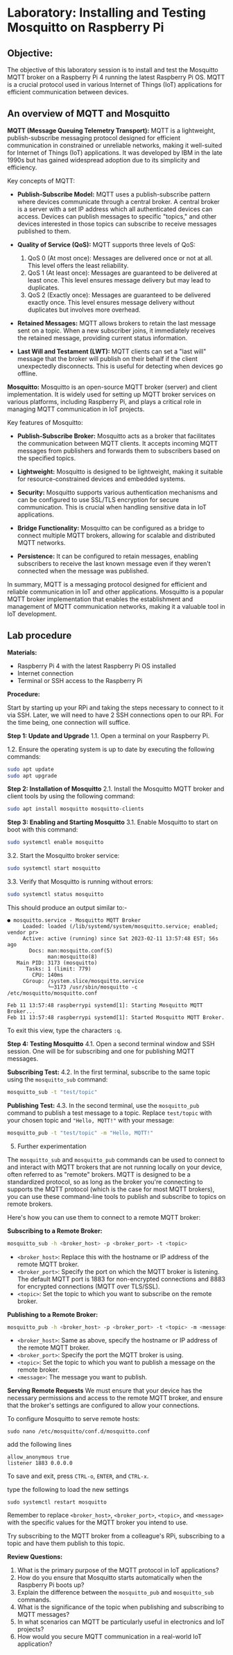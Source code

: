 
# Laboratory: Installing and Testing Mosquitto on Raspberry Pi

## Objective:
The objective of this laboratory session is to install and test the Mosquitto MQTT broker on a Raspberry Pi 4 running the latest Raspberry Pi OS. MQTT is a crucial protocol used in various Internet of Things (IoT) applications for efficient communication between devices.

## An overview of MQTT and Mosquitto

**MQTT (Message Queuing Telemetry Transport):**
MQTT is a lightweight, publish-subscribe messaging protocol designed for efficient communication in constrained or unreliable networks, making it well-suited for Internet of Things (IoT) applications. It was developed by IBM in the late 1990s but has gained widespread adoption due to its simplicity and efficiency.

Key concepts of MQTT:
- **Publish-Subscribe Model:** MQTT uses a publish-subscribe pattern where devices communicate through a central broker. A central broker is a server with a set IP address which all authenticated devices can access. Devices can publish messages to specific "topics," and other devices interested in those topics can subscribe to receive messages published to them.

- **Quality of Service (QoS):** MQTT supports three levels of QoS:
  1. QoS 0 (At most once): Messages are delivered once or not at all. This level offers the least reliability.
  2. QoS 1 (At least once): Messages are guaranteed to be delivered at least once. This level ensures message delivery but may lead to duplicates.
  3. QoS 2 (Exactly once): Messages are guaranteed to be delivered exactly once. This level ensures message delivery without duplicates but involves more overhead.

- **Retained Messages:** MQTT allows brokers to retain the last message sent on a topic. When a new subscriber joins, it immediately receives the retained message, providing current status information.

- **Last Will and Testament (LWT):** MQTT clients can set a "last will" message that the broker will publish on their behalf if the client unexpectedly disconnects. This is useful for detecting when devices go offline.

**Mosquitto:**
Mosquitto is an open-source MQTT broker (server) and client implementation. It is widely used for setting up MQTT broker services on various platforms, including Raspberry Pi, and plays a critical role in managing MQTT communication in IoT projects.

Key features of Mosquitto:

- **Publish-Subscribe Broker:** Mosquitto acts as a broker that facilitates the communication between MQTT clients. It accepts incoming MQTT messages from publishers and forwards them to subscribers based on the specified topics.

- **Lightweight:** Mosquitto is designed to be lightweight, making it suitable for resource-constrained devices and embedded systems.

- **Security:** Mosquitto supports various authentication mechanisms and can be configured to use SSL/TLS encryption for secure communication. This is crucial when handling sensitive data in IoT applications.

- **Bridge Functionality:** Mosquitto can be configured as a bridge to connect multiple MQTT brokers, allowing for scalable and distributed MQTT networks.

- **Persistence:** It can be configured to retain messages, enabling subscribers to receive the last known message even if they weren't connected when the message was published.

In summary, MQTT is a messaging protocol designed for efficient and reliable communication in IoT and other applications. Mosquitto is a popular MQTT broker implementation that enables the establishment and management of MQTT communication networks, making it a valuable tool in IoT development.


## Lab procedure

**Materials:**
- Raspberry Pi 4 with the latest Raspberry Pi OS installed
- Internet connection
- Terminal or SSH access to the Raspberry Pi

**Procedure:**

Start by starting up your RPi and taking the steps necessary to connect to it via SSH.
Later, we will need to have 2 SSH connections open to our RPi.
For the time being, one connection will suffice.

**Step 1: Update and Upgrade**
1.1. Open a terminal on your Raspberry Pi.

1.2. Ensure the operating system is up to date by executing the following commands:
```bash
sudo apt update
sudo apt upgrade
```

**Step 2: Installation of Mosquitto**
2.1. Install the Mosquitto MQTT broker and client tools by using the following command:
```bash
sudo apt install mosquitto mosquitto-clients
```

**Step 3: Enabling and Starting Mosquitto**
3.1. Enable Mosquitto to start on boot with this command:
```bash
sudo systemctl enable mosquitto
```

3.2. Start the Mosquitto broker service:
```bash
sudo systemctl start mosquitto
```

3.3. Verify that Mosquitto is running without errors:
```bash
sudo systemctl status mosquitto
```

This should produce an output similar to:-

```
● mosquitto.service - Mosquitto MQTT Broker
     Loaded: loaded (/lib/systemd/system/mosquitto.service; enabled; vendor pr>
     Active: active (running) since Sat 2023-02-11 13:57:48 EST; 56s ago
       Docs: man:mosquitto.conf(5)
             man:mosquitto(8)
   Main PID: 3173 (mosquitto)
      Tasks: 1 (limit: 779)
        CPU: 140ms
     CGroup: /system.slice/mosquitto.service
             └─3173 /usr/sbin/mosquitto -c /etc/mosquitto/mosquitto.conf

Feb 11 13:57:48 raspberrypi systemd[1]: Starting Mosquitto MQTT Broker...
Feb 11 13:57:48 raspberrypi systemd[1]: Started Mosquitto MQTT Broker.
```

To exit this view, type the characters `:q`.

**Step 4: Testing Mosquitto**
4.1. Open a second terminal window and SSH session.
One will be for subscribing and one for publishing MQTT messages.

**Subscribing Test:**
4.2. In the first terminal, subscribe to the same topic using the `mosquitto_sub` command:
```bash
mosquitto_sub -t "test/topic"
```

**Publishing Test:**
4.3. In the second terminal, use the `mosquitto_pub` command to publish a test message to a topic. Replace `test/topic` with your chosen topic and `"Hello, MQTT!"` with your message:
```bash
mosquitto_pub -t "test/topic" -m "Hello, MQTT!"
```

5. Further experimentation

The `mosquitto_sub` and `mosquitto_pub` commands can be used to connect to and interact with MQTT brokers that are not running locally on your device, often referred to as "remote" brokers. MQTT is designed to be a standardized protocol, so as long as the broker you're connecting to supports the MQTT protocol (which is the case for most MQTT brokers), you can use these command-line tools to publish and subscribe to topics on remote brokers.

Here's how you can use them to connect to a remote MQTT broker:

**Subscribing to a Remote Broker:**

```bash
mosquitto_sub -h <broker_host> -p <broker_port> -t <topic>
```

- `<broker_host>`: Replace this with the hostname or IP address of the remote MQTT broker.
- `<broker_port>`: Specify the port on which the MQTT broker is listening. The default MQTT port is 1883 for non-encrypted connections and 8883 for encrypted connections (MQTT over TLS/SSL).
- `<topic>`: Set the topic to which you want to subscribe on the remote broker.

**Publishing to a Remote Broker:**

```bash
mosquitto_pub -h <broker_host> -p <broker_port> -t <topic> -m <message>
```

- `<broker_host>`: Same as above, specify the hostname or IP address of the remote MQTT broker.
- `<broker_port>`: Specify the port the MQTT broker is using.
- `<topic>`: Set the topic to which you want to publish a message on the remote broker.
- `<message>`: The message you want to publish.

**Serving Remote Requests**
We must ensure that your device has the necessary permissions and access to the remote MQTT broker, and ensure that the broker's settings are configured to allow your connections.

To configure Mosquitto to serve remote hosts:

```
sudo nano /etc/mosquitto/conf.d/mosquitto.conf

```
add the following lines
```
allow_anonymous true
listener 1883 0.0.0.0

```
To save and exit, press `CTRL-o`, `ENTER`, and `CTRL-x`.

type the following to load the new settings
```
sudo systemctl restart mosquitto
```

Remember to replace `<broker_host>`, `<broker_port>`, `<topic>`, and `<message>` with the specific values for the MQTT broker you intend to use.

Try subscribing to the MQTT broker from a colleague's RPi, subscribing to a topic and have them publish to this topic.

**Review Questions:**
1. What is the primary purpose of the MQTT protocol in IoT applications?
2. How do you ensure that Mosquitto starts automatically when the Raspberry Pi boots up?
3. Explain the difference between the `mosquitto_pub` and `mosquitto_sub` commands.
4. What is the significance of the topic when publishing and subscribing to MQTT messages?
5. In what scenarios can MQTT be particularly useful in electronics and IoT projects?
6. How would you secure MQTT communication in a real-world IoT application?
